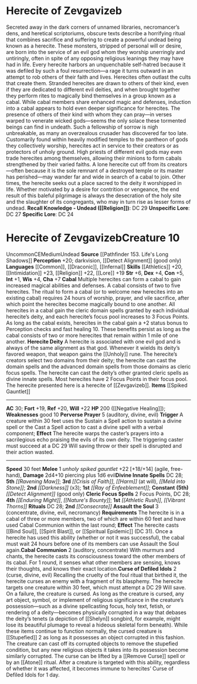 ﻿---
ac: '30'
alignment: CE
all_resistance: null
burrow_speed: null
charisma: '+7'
climb_speed: null
constitution: '+5'
creature_ability:
- Assault the Soul
- Cabal
- Cabal Communion
- Curse of Defiled Idols
- Herecite Deity
- Perverse
- Prayer
creature_family: '[[DATABASE/monsterfamily/Herecite|Herecite]]'
description: "Secreted away in the dark corners of unnamed libraries, necromancer\u2019\
  s dens, and heretical scriptoriums, obscure texts describe a horrifying ritual that\
  \ combines sacrifice and suffering to create a powerful undead being known as a\
  \ herecite. These monsters, stripped of personal will or desire, are born into the\
  \ service of an evil god whom they worship unerringly and untiringly, often in spite\
  \ of any opposing religious leanings they may have had in life. Every herecite harbors\
  \ an unquenchable self-hatred because it was defiled by such a foul resurrection\u2014\
  a rage it turns outward in an attempt to rob others of their faith and lives.<br/><br/>\
  \ Herecites often outlast the cults that create them. Stranded herecites are drawn\
  \ to others of their kind, even if they are dedicated to different evil deities,\
  \ and when brought together they perform rites to magically bind themselves in a\
  \ group known as a cabal. While cabal members share enhanced magic and defenses,\
  \ induction into a cabal appears to hold even deeper significance for herecites.\
  \ The presence of others of their kind with whom they can pray\u2014in verses warped\
  \ to venerate wicked gods\u2014seems the only solace these tormented beings can\
  \ find in undeath. Such a fellowship of sorrow is nigh unbreakable, as many an overzealous\
  \ crusader has discovered far too late.<br/><br/> Customarily found within heavily\
  \ modified temples to the pantheon of gods they collectively worship, herecites\
  \ act in service to their creators or as protectors of unholy ground. High priests\
  \ of different evil gods may even trade herecites among themselves, allowing their\
  \ minions to form cabals strengthened by their varied faiths. A lone herecite cut\
  \ off from its creators\u2014often because it is the sole remnant of a destroyed\
  \ temple or its master has perished\u2014may wander far and wide in search of a\
  \ cabal to join. Other times, the herecite seeks out a place sacred to the deity\
  \ it worshipped in life. Whether motivated by a desire for contrition or vengeance,\
  \ the end result of this baleful pilgrimage is always the desecration of the holy\
  \ site and the slaughter of its congregants, who may in turn rise as lesser forms\
  \ of undead.<br/><br/><b><u>Recall Knowledge - Undead</u> ( [[DATABASE/skill/Religion|Religion]]\
  \ )</b>: DC 29<br/><b><u>Unspecific Lore</u></b>: DC 27<br/><b><u>Specific Lore</u></b>:\
  \ DC 24"
dexterity: '+4'
element: null
fly_speed: null
fortitude: '+19'
hardness: null
hp: 200 ( negative healing )
id: '520'
immunity: null
intelligence: '+1'
land_speed: '30'
language:
- '[[DATABASE/language/Common|Common]]'
- '[[DATABASE/language/Draconic|Draconic]]'
- '[[DATABASE/language/Infernal|Infernal]]'
level: '10'
max_speed: '30'
name: Herecite of Zevgavizeb
perception: '+20'
rarity: Uncommon
reflex: '+20'
resistance: null
rus_type_level: null
school: null
sense:
- darkvision
- '[[DATABASE/spell/Detect Alignment|detect alignment]] (good only)'
size: Medium
skill:
- '[[DATABASE/skill/Athletics|Athletics]] +20'
- '[[DATABASE/skill/Intimidation|Intimidation]] +23'
- '[[DATABASE/skill/Religion|Religion]] +22'
- '[[DATABASE/skill/Lore|Zevgavizeb Lore]] +19'
source: '[[DATABASE/source/Pathfinder 153. Life''s Long Shadows|Pathfinder #153: Life''s
  Long Shadows]]'
speed:
- 30 feet
spell:
- '[[DATABASE/spell/Athletic Rush|Athletic Rush]]'
- '[[DATABASE/spell/Crisis of Faith|Crisis of Faith]]'
- '[[DATABASE/spell/Darkness|Darkness]]'
- '[[DATABASE/spell/Detect Alignment|Detect Alignment]]'
- '[[DATABASE/spell/Enduring Might|Enduring Might]]'
- '[[DATABASE/spell/Harm|Harm]]'
- '[[DATABASE/spell/Meld into Stone|Meld into Stone]]'
- '[[DATABASE/spell/Nature''s Bounty|Nature''s Bounty]]'
- '[[DATABASE/spell/Ravening Maw|Ravening Maw]]'
- '[[DATABASE/spell/Ray of Enfeeblement|Ray of Enfeeblement]]'
- '[[DATABASE/spell/Vibrant Thorns|Vibrant Thorns]]'
strength: '+6'
strength_req: '6'
strongest_save:
- Will
swim_speed: null
trait:
- '[[DATABASE/trait/Uncommon|Uncommon]]'
- '[[DATABASE/trait/Undead|Undead]]'
type: Creature
vision: Darkvision
weakest_save:
- Fortitude
weakness:
- good 10
will: '+22'
wisdom: '+4'

---
# Herecite of Zevgavizeb

Secreted away in the dark corners of unnamed libraries, necromancer’s dens, and heretical scriptoriums, obscure texts describe a horrifying ritual that combines sacrifice and suffering to create a powerful undead being known as a herecite. These monsters, stripped of personal will or desire, are born into the service of an evil god whom they worship unerringly and untiringly, often in spite of any opposing religious leanings they may have had in life. Every herecite harbors an unquenchable self-hatred because it was defiled by such a foul resurrection—a rage it turns outward in an attempt to rob others of their faith and lives.
 Herecites often outlast the cults that create them. Stranded herecites are drawn to others of their kind, even if they are dedicated to different evil deities, and when brought together they perform rites to magically bind themselves in a group known as a cabal. While cabal members share enhanced magic and defenses, induction into a cabal appears to hold even deeper significance for herecites. The presence of others of their kind with whom they can pray—in verses warped to venerate wicked gods—seems the only solace these tormented beings can find in undeath. Such a fellowship of sorrow is nigh unbreakable, as many an overzealous crusader has discovered far too late.
 Customarily found within heavily modified temples to the pantheon of gods they collectively worship, herecites act in service to their creators or as protectors of unholy ground. High priests of different evil gods may even trade herecites among themselves, allowing their minions to form cabals strengthened by their varied faiths. A lone herecite cut off from its creators—often because it is the sole remnant of a destroyed temple or its master has perished—may wander far and wide in search of a cabal to join. Other times, the herecite seeks out a place sacred to the deity it worshipped in life. Whether motivated by a desire for contrition or vengeance, the end result of this baleful pilgrimage is always the desecration of the holy site and the slaughter of its congregants, who may in turn rise as lesser forms of undead.
**Recall Knowledge - Undead ([[Religion]])**: DC 29
**Unspecific Lore**: DC 27
**Specific Lore**: DC 24

# Herecite of Zevgavizeb<span class="item-type">Creature 10</span>

<span class="trait-uncommon item-trait">Uncommon</span><span class="trait-alignment item-trait">CE</span><span class="trait-size item-trait">Medium</span><span class="item-trait">Undead</span>
**Source** [[Pathfinder 153. Life's Long Shadows]]
**Perception** +20; darkvision, [[Detect Alignment]] (good only)
**Languages** [[Common]], [[Draconic]], [[Infernal]]
**Skills** [[Athletics]] +20, [[Intimidation]] +23, [[Religion]] +22, [[Lore]] +19
**Str** +6, **Dex** +4, **Con** +5, **Int** +1, **Wis** +4, **Cha** +7
**Cabal** Multiple herecites can form a cabal to gain increased magical abilities and defenses. A cabal consists of two to five herecites. The ritual to form a cabal (or to welcome new herecites into an existing cabal) requires 24 hours of worship, prayer, and vile sacrifice, after which point the herecites become magically bound to one another. All herecites in a cabal gain the cleric domain spells granted by each individual herecite’s deity, and each herecite’s focus pool increases to 3 Focus Points. As long as the cabal exists, herecites in the cabal gain a +2 status bonus to Perception checks and fast healing 10. These benefits persist as long as the cabal consists of two or more herecites that remain within 1 mile of one another.
 **Herecite Deity** A herecite is associated with one evil god and is always of the same alignment as that god. Whenever it wields its deity’s favored weapon, that weapon gains the [[Unholy]] rune. The herecite’s creators select two domains from their deity; the herecite can cast the domain spells and the advanced domain spells from those domains as cleric focus spells. The herecite can cast the deity’s other granted cleric spells as divine innate spells. Most herecites have 2 Focus Points in their focus pool. The herecite presented here is a herecite of [[Zevgavizeb]].
**Items** [[Spiked Gauntlet]]

---
**AC** 30; **Fort** +19, **Ref** +20, **Will** +22
**HP** 200 ([[Negative Healing]]); **Weaknesses** good 10
<span class="in-box-ability">**Perverse Prayer** <span class="action-icon">5</span> (auditory, divine, evil) **Trigger** A creature within 30 feet uses the Sustain a Spell action to sustain a divine spell or the Cast a Spell action to cast a divine spell with a verbal component; **Effect** The herecite warps the caster’s prayers into a sacrilegious echo praising the evils of its own deity. The triggering caster must succeed at a DC 29 Will saving throw or their spell is disrupted and their action wasted.</span>

---
**Speed** 30 feet
<span class="in-box-ability">**Melee** <span class="action-icon">1</span> _unholy spiked gauntlet_ +22 [+18/+14] (agile, free-hand), **Damage** 2d4+10 piercing plus 1d6 evil</span>**Divine Innate Spells** DC 28; **5th** _[[Ravening Maw]]_; **3rd** _[[Crisis of Faith]]_, _[[Harm]]_ (at will), _[[Meld into Stone]]_; **2nd** _[[Darkness]]_ (x3); **1st** _[[Ray of Enfeeblement]]_; **Constant** **(5th)** _[[Detect Alignment]]_ (good only)
**Cleric Focus Spells** 2 Focus Points, DC 28; **4th** _[[Enduring Might]]_, _[[Nature's Bounty]]_; **1st** _[[Athletic Rush]]_, _[[Vibrant Thorns]]_
**Rituals** DC 28; **2nd** _[[Consecrate]]_
<span class="in-box-ability">**Assault the Soul** <span class="action-icon">3</span> (concentrate, divine, evil, necromancy) **Requirements** The herecite is in a cabal of three or more members, two of which are within 60 feet and have used Cabal Communion within the last round; **Effect** The herecite casts [[Bind Soul]], [[Spirit Blast]], or [[Spiritual Epidemic]] (DC 31). Once a herecite has used this ability (whether or not it was successful), the cabal must wait 24 hours before one of its members can use Assault the Soul again.</span><span class="in-box-ability">**Cabal Communion** <span class="action-icon">2</span> (auditory, concentrate) With murmurs and chants, the herecite casts its consciousness toward the other members of its cabal. For 1 round, it senses what other members are sensing, knows their thoughts, and knows their exact location.</span><span class="in-box-ability">**Curse of Defiled Idols** <span class="action-icon">2</span> (curse, divine, evil) Recalling the cruelty of the foul ritual that birthed it, the herecite curses an enemy with a fragment of its blasphemy. The herecite targets one creature within 30 feet, which must attempt a DC 29 Will save. On a failure, the creature is cursed. As long as the creature is cursed, any art object, symbol, or implement of religious significance in the creature’s possession—such as a divine spellcasting focus, holy text, fetish, or rendering of a deity—becomes physically corrupted in a way that debases the deity’s tenets (a depiction of [[Shelyn]] songbird, for example, might lose its beautiful plumage to reveal a hideous skeletal form beneath). While these items continue to function normally, the cursed creature is [[Stupefied]] 2 as long as it possesses an object corrupted in this fashion. The creature can cast off its corrupted objects to remove the stupefied condition, but any new religious objects it takes into its possession become similarly corrupted. The curse can be lifted by a [[Remove Curse]] spell or by an [[Atone]] ritual. After a creature is targeted with this ability, regardless of whether it was affected, it becomes immune to herecites’ Curse of Defiled Idols for 1 day.</span>